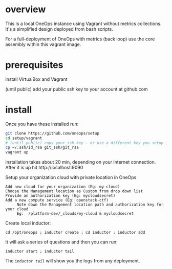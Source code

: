 overview
=====

This is a local OneOps instance using Vagrant without metrics collections.  It's a simplified design deployed from bash scripts.  

For a full-deployment of OneOps with metrics (back loop) use the core assembly within this vagrant image.

prerequisites
=======

install VirtualBox and Vagrant

(until public) add your public ssh key to your account at github.com


install
=======

Once you have these installed run: 

```bash
git clone https://github.com/oneops/setup
cd setup/vagrant
# (until public) copy your ssh key - or use a different key you setup in github
cp ~/.ssh/id_rsa git_ssh/git_rsa
vagrant up 
```

installation takes about 20 min, depending on your internet connection.
After it is up hit http://localhost:9090

Setup your organization cloud with private location in OneOps 
 
	Add new cloud for your organization (Eg: my-cloud)
	Choose the Management location as Custom from drop down list
	Provide an authorization key (Eg: mycloudsecret)
	Add a new compute service (Eg: openstack-ctf)
         Note down the Management location path and authorization key for your cloud
         Eg:  /platform-dev/_clouds/my-cloud & mycloudsecret
         
Create local inductor:
	
	cd /opt/oneops ; inductor create ; cd inductor ; inductor add

It will ask a series of questions and then you can run:

	inductor start ; inductor tail

The `inductor tail` will show you the logs from any deployment.

